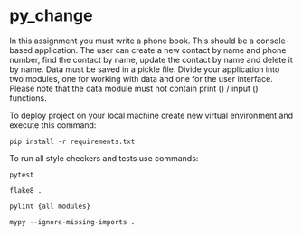 # py_change

In this assignment you must write a phone book. This should be a 
console-based application. The user can create a new contact by
 name and phone number, find the contact by name, update the contact 
 by name and delete it by name. Data must be saved in a pickle file.
Divide your application into two modules, one for working with data and 
one for the user interface. Please note that the data module
 must not contain print () / input () functions.

To deploy project on your local machine create new virtual environment and execute this command:

`pip install -r requirements.txt`

To run all style checkers and tests use commands:

`pytest `

`flake8 .`

`pylint {all modules}`

`mypy --ignore-missing-imports .`
